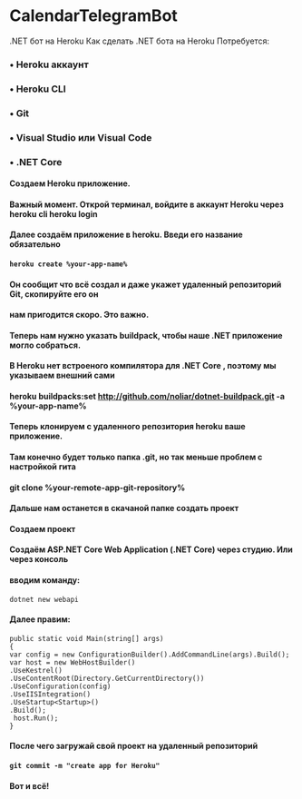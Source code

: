 # CalendarTelegramBot
.NET бот на Heroku
Как сделать .NET бота на Heroku
Потребуется:
### • Heroku аккаунт
### • Heroku CLI
### • Git
### • Visual Studio или Visual Code
### • .NET Core
#### Создаем Heroku приложение.
#### Важный момент. Открой терминал, войдите в аккаунт Heroku через heroku cli heroku login
#### Далее создаём приложение в heroku. Введи его название обязательно
#### ```heroku create %your-app-name%```
#### Он сообщит что всё создал и даже укажет удаленный репозиторий Git, скопируйте его он
#### нам пригодится скоро. Это важно.
#### Теперь нам нужно указать buildpack, чтобы наше .NET приложение могло собраться. 
#### В Heroku нет встроеного компилятора для .NET Core , поэтому мы указываем внешний сами
#### heroku buildpacks:set http://github.com/noliar/dotnet-buildpack.git -a %your-app-name%
#### Теперь клонируем с удаленного репозитория heroku ваше приложение. 
#### Там конечно будет только папка .git, но так меньше проблем с настройкой гита
#### git clone %your-remote-app-git-repository%
#### Дальше нам останется в скачаной папке создать проект 
#### Создаем проект
#### Создаём ASP.NET Core Web Application (.NET Core) через студию. Или через консоль
#### вводим команду: 
```dotnet new webapi```
#### Далее правим:
```
public static void Main(string[] args)
{
var config = new ConfigurationBuilder().AddCommandLine(args).Build();
var host = new WebHostBuilder()
.UseKestrel()
.UseContentRoot(Directory.GetCurrentDirectory())
.UseConfiguration(config)
.UseIISIntegration()
.UseStartup<Startup>()
.Build();
 host.Run();
}
```
#### После чего загружай свой проект на удаленный репозиторий
#### ```git commit -m "create app for Heroku"```
#### Вот и всё!

